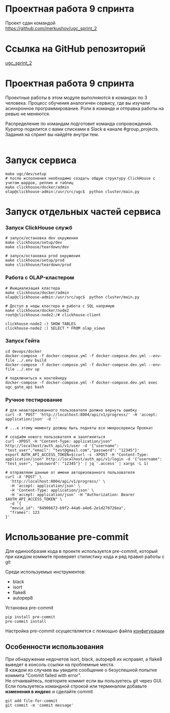 # Проектная работа 9 спринта

Проект сдан командой  
https://github.com/merkushov/ugc_sprint_2  
# Ссылка на GitHub репозиторий

[ugc_sprint_2](https://github.com/merkushov/ugc_sprint_2)

# Проектная работа 9 спринта

Проектные работы в этом модуле выполняются в командах по 3 человека. Процесс обучения аналогичен сервису, где вы изучали асинхронное программирование. Роли в команде и отправка работы на ревью не меняются.  

Распределение по командам подготовит команда сопровождения. Куратор поделится с вами списками в Slack в канале #group_projects.  
Задания на спринт вы найдёте внутри тем.  
<br>
# Запуск сервиса
```
make ugc/dev/setup
# после исполнения необходимо создать общую структуру ClickHouse с учетом шардов, реплик и таблиц 
make clickhouse/docker/admin  
olap@clickhouse-admin:/usr/src/ugc$  python cluster/main.py
```

# Запуск отдельных частей сервиса
### Запуск ClickHouse служб  
```
# запуск/остановка dev окружения  
make clickhouse/setup/dev  
make clickhouse/teardown/dev

# запуск/остановка prod окружения  
make clickhouse/setup/prod  
make clickhouse/teardown/prod  
```

### Работа с OLAP-кластером  
```
# Инициализация кластера  
make clickhouse/docker/admin  
olap@clickhouse-admin:/usr/src/ugc$  python cluster/main.py

# Доступ в ноды кластера и работа с SQL напрямую  
make clickhouse/docker/node2  
root@clickhouse-node2:/# clickhouse-client  

clickhouse-node2 :) SHOW TABLES
clickhouse-node2 :) SELECT * FROM olap_views
```

### Запуск Гейта
```shell
cd devops/docker
docker-compose -f docker-compose.yml -f docker-compose.dev.yml --env-file ../.env build
docker-compose -f docker-compose.yml -f docker-compose.dev.yml --env-file ../.env up

# подключиться к контейнеру
docker-compose -f docker-compose.yml -f docker-compose.dev.yml exec ugc_gate_api bash
```

### Ручное тестирование
```shell
# для неавторизованного пользователя должно вернуть ошибку
curl -X 'POST' 'http://localhost:8004/api/v1/progress/' -H 'accept: application/json' -d ''

# ...к этому моменту должны быть подняты все микросервисы Проекат

# создаём нового пользователя и заолгиниться
curl -XPOST -H "Content-Type: application/json" http://localhost/auth_api/v1/user -d '{"username": "test_user","email": "test@gmail.com","password": "12345"}'
export AUTH_API_ACCESS_TOKEN=$(curl -s -XPOST -H "Content-Type: application/json" http://localhost/auth_api/v1/login -d '{"username": "test_user", "password": "12345"}' | jq '.access' | xargs -L 1)

# отправляем данные от имени авторизованного пользователя
curl -X 'POST' \
  'http://localhost:8004/api/v1/progress/' \
  -H 'accept: application/json' \
  -H 'Content-Type: application/json' \
  -H 'accept: application/json' -H "Authorization: Bearer $AUTH_API_ACCESS_TOKEN" \
  -d '{
  "movie_id": "84906673-b9f2-44a6-a4e6-2e1d278726ea",
  "frames": 123
}'
```

# Использование pre-commit
Для единообразия кода в проекте используется pre-commit, который при каждом коммите проверяет стилистику кода и ряд 
правил работы с git

Среди используемых инструментов:
- black
- isort
- flake8
- autopep8


Установка pre-commit
```shell
pip install pre-commit
pre-commit install
```

Настройка pre-commit осуществляется с помощью файла [конфигурации](.pre-commit-config.yaml)

## Особенности использования
При обнаружении недочетов isort, black, autopep8 их исправят, а flake8 выведет в консоль ссылки на проблемные места. 
<br>В каждом из случаев вы увидите сообщение о безуспешной попытке коммита "Commit failed with error". <br>Не отчаивайтесь, повторите коммит если вы пользуетесь git через GUI.
<br>Если пользуетесь командной строкой или терминалом добавьте __изменения 
в индекс__ и сделайте commit
```shell
git add file-for-commit
git commit -m 'commit message'
```
